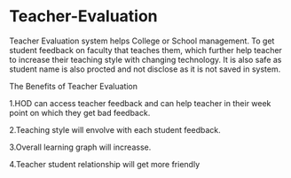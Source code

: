 # Teacher-Evaluation

Teacher Evaluation system helps College or School management.
To get student feedback on faculty that teaches them, which further help teacher to increase their teaching
style with changing technology.
It is also safe as student name is also procted and not disclose as it is not saved in system.

The Benefits of Teacher  Evaluation

1.HOD can access teacher feedback and can help teacher in their week point on which they get bad feedback.

2.Teaching style will envolve with each student feedback.

3.Overall learning graph will increasse.

4.Teacher student relationship will get more friendly 

